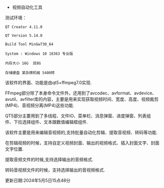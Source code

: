 - 视频自动化工具


测试环境：

	QT Creator 4.11.0
	
	QT Version 5.14.0
	
	Build Tool MinGw730_64
	
	System : Windows 10 18363 专业版
	
	内存大小 16G  双8G
	
	存储硬盘 某杂牌机械 5400转
	
	
	
	

该软件的界面、功能是由qt5+ffmpeg7.0实现.

FFmpeg部分除了本身命令文件外，还用到了avcodec、avformat、avdevice、avutil、avfilter库的内容，主要是用来实现获取视频时间、宽度、高度、视频裁剪(MP4)、音视频分离(MP4)这些功能.

QT5部分主要用到了多线程、文件IO、菜单栏、消息弹窗、进度弹窗、列表组件、下拉选择组件、文本跟数值编辑框组件.

该软件主要是用来编辑音视频的,支持批量自动化剪辑、提取音视频、转码等功能.

在剪辑视频的时候，支持自定义视频封面、输出的视频格式、插入封面文字、封面文字位置.

提取音频文件的时候,支持选择输出的音频格式.

转码音视频文件的时候，支持选择输出的音视频格式.


更新日期:2024年5月5日15点48分

